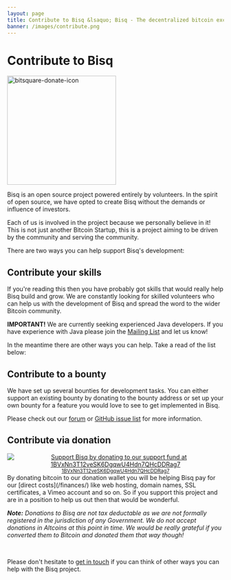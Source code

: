 ```yaml
---
layout: page
title: Contribute to Bisq &lsaquo; Bisq - The decentralized bitcoin exchange
banner: /images/contribute.png
---
```

# Contribute to Bisq

<img class="alignright size-full wp-image-116" src="/images/bitsquare-donate-icon.png" alt="bitsquare-donate-icon" width="253" height="253" srcset="/images/bitsquare-donate-icon.png 253w, /images/bitsquare-donate-icon-150x150.png 150w, /images/bitsquare-donate-icon-250x250.png 250w" sizes="(max-width: 253px) 100vw, 253px"/>

Bisq is an open source project powered entirely by volunteers. In the spirit of open source, we have opted to create Bisq without the demands or influence of investors.

Each of us is involved in the project because we personally believe in it! This is not just another Bitcoin Startup, this is a project aiming to be driven by the community and serving the community.

There are two ways you can help support Bisq's development:

## Contribute your skills

If you're reading this then you have probably got skills that would really help Bisq build and grow. We are constantly looking for skilled volunteers who can help us with the development of Bisq and spread the word to the wider Bitcoin community.

**IMPORTANT!** We are currently seeking experienced Java developers. If you have experience with Java please join the [Mailing List](/community/#mailing-list) and let us know!

In the meantime there are other ways you can help. Take a read of the list below:

## Contribute to a bounty

We have set up several bounties for development tasks. You can either support an existing bounty by donating to the bounty address or set up your own bounty for a feature you would love to see to get implemented in Bisq.

Please check out our [forum](https://forum.bitsquare.io/t/bitsquare-bounties-rule-set-and-overview/220) or [GitHub issue list](https://github.com/bitsquare/bitsquare/issues) for more information.

## Contribute via donation

<div style="float: right; text-align: center;">
  <a href="https://blockchain.info/address/1BVxNn3T12veSK6DgqwU4Hdn7QHcDDRag7"><img src="/images/donate-to-bitsquare.png" alt="Support Bisq by donating to our support fund at 1BVxNn3T12veSK6DgqwU4Hdn7QHcDDRag7"><br>
    <small>1BVxNn3T12veSK6DgqwU4Hdn7QHcDDRag7</small>
  </a>
</div>
By donating bitcoin to our donation wallet you will be helping Bisq pay for our [direct costs](/finances/) like web hosting, domain names, SSL certificates, a Vimeo account and so on. So if you support this project and are in a position to help us out then that would be wonderful.

_**Note:** Donations to Bisq are not tax deductable as we are not formally registered in the jurisdiction of any Government. We do not accept donations in Altcoins at this point in time. We would be really grateful if you converted them to Bitcoin and donated them that way though!_

<br>

Please don't hesitate to [get in touch](/contact/) if you can think of other ways you can help with the Bisq project.


